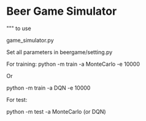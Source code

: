 # Beer Game Simulator

"""
to use

game_simulator.py

Set all parameters in beergame/setting.py 

For training:
python -m train -a MonteCarlo -e 10000

Or

python -m train -a DQN -e 10000

For test:

python -m test -a MonteCarlo (or DQN)
